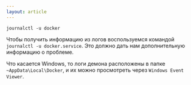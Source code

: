 ```yaml
---
layout: article
---
```

```
journalctl -u docker
```

Чтобы получить информацию из логов воспользуемся командой `journalctl -u docker.service`. Это должно дать нам дополнительную информацию о проблеме.

Что касается Windows, то логи демона расположены в папке `~AppData\Local\Docker`, и их можно просмотреть через `Windows Event Viewer`.
